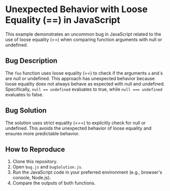 # Unexpected Behavior with Loose Equality (==) in JavaScript

This example demonstrates an uncommon bug in JavaScript related to the use of loose equality (==) when comparing function arguments with null or undefined.

## Bug Description
The `foo` function uses loose equality (==) to check if the arguments `a` and `b` are null or undefined. This approach has unexpected behavior because loose equality does not always behave as expected with null and undefined.  Specifically, `null == undefined` evaluates to true, while `null === undefined` evaluates to false.

## Bug Solution
The solution uses strict equality (===) to explicitly check for null or undefined. This avoids the unexpected behavior of loose equality and ensures more predictable behavior.

## How to Reproduce

1. Clone this repository.
2. Open `bug.js` and `bugSolution.js`.
3. Run the JavaScript code in your preferred environment (e.g., browser's console, Node.js).
4. Compare the outputs of both functions. 
